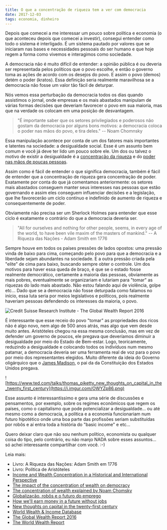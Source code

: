 ```yaml
---
title: O que a concentração de riqueza tem a ver com democracia
date: 2017-12-03
tags: economia, dinheiro
---
```


Depois que comecei a me interessar um pouco sobre política e economia (o que aconteceu depois que comecei a investir), consegui entender como todo o sistema é interligado. É um sistema pautado por valores que se iniciaram nas bases e necessidades pessoais do ser humano e que hoje regem a forma como vivemos e interagimos como sociedade.

A democracia não é muito difícil de entender: a opinião pública é ou deveria ser representada pelos políticos que o povo escolhe, e então o governo toma as ações de acordo com os desejos do povo. E assim o povo (demos) detém o poder (kratos). Essa definição seria realmente maravilhosa se a democracia não fosse um valor tão fácil de deturpar.

Nós vemos essa perturbação da democracia todos os dias quando assistimos o jornal, onde empresas e os mais abastados manipulam de várias formas decisões que deveriam favorecer o povo em sua maioria, mas que na verdade os colocam em uma posição de desvantagem.

> "É importante saber que os setores privilegiados e poderosos não gostam da democracia por alguns bons motivos: a democracia coloca o poder nas mãos do povo, e tira deles." -- Noam Chomnsky

Essa manipulação acontece por conta de um dos fatores mais importantes e  latentes na sociedade: a desigualdade social. Esse é um assunto bem comum e você já deve ter lido um pouco sobre ele. Um dos ou talvez o motivo de existir a desigualdade é a [concentração da riqueza](https://www.theguardian.com/business/2016/jan/18/richest-62-billionaires-wealthy-half-world-population-combined) e do [poder nas mãos de poucas pessoas](http://www.bbc.com/news/business-30875633). 

Assim como é fácil de entender o que significa democracia, também é fácil de entender que a concentração de riqueza gera concentração de poder. Exatamente por conta do que já comentamos anteriormente: os setores mais abastados conseguem manter seus interesses nas pessoas que estão governando e assim eles conseguem influenciar decisões e a legislação, que lhe favorecerão um ciclo contínuo e indefinido de aumento de riqueza e consequentemente de poder.

Obviamente não precisa ser um Sherlock Holmes para entender que esse ciclo é exatamente o contrário do que a democracia deveria ser. 

> "All for ourselves and nothing for other people, seems, in every age of the world, to have been vile maxim of the masters of mankind." -- A Riqueza das Nações - Adam Smith em 1776

Sempre houve em todos os países pressões de lados opostos: uma pressão vinda de baixo para cima, começando pelo povo para que a democracia e a liberdade sejam abundantes na sociedade. E a outra pressão criada pela "elite" de cima para baixo, buscando sempre obter o controle. Um dos motivos para haver essa queda de braço, é que se o estado fosse realmente democrático, certamente a maioria das pessoas, obviamente as mais pobres, eventualmente se organizariam e lutariam para "tomar" as riquezas do lado mais abastado. Não estou falando aqui de violência, golpe etc... Dado que se a democracia não fosse deturpada como falamos no início, essa luta seria por meios legislativos e políticos, pois realmente haveriam pessoas defendendo os interesses da maioria, o povo.

![Credit Suisse Research Institute - The Global Wealth Report 2016](https://i.imgur.com/YD1MYrM.png)

É interessante que esse receio do povo "tomar" as propriedades dos ricos não é algo novo, nem algo de 500 anos atrás, mas algo que vem desde muito antes. Aristóteles chegou na essa mesma conclusão, mas em vez de defender um governo de poucos, ele pregava que deveríamos diminuir a desigualdade por meio do Estado de Bem-estar. Logo, teoricamente, reduzindo a desigualdade e colocando todos os indivíduos num mesmo patamar, a democracia deveria ser uma ferramenta real de voz para o povo por meio dos representantes elegidos. Muito diferente da ideia do Governo oligárquico que o [James Madison](https://en.wikipedia.org/wiki/James_Madison), o pai da da Constituição dos Estados Unidos pregava. 

![https://www.ted.com/talks/thomas_piketty_new_thoughts_on_capital_in_the_twenty_first_century](https://i.imgur.com/OWYZp86.png)

Esse assunto é interessantíssimo e gera uma série de discussões e pensamentos, por exemplo, sobre os regimes econômicos que regem os países, como o capitalismo que pode potencializar a desigualdade... ou até mesmo como a democracia, a política e a economia funcionariam num futuro hipotético onde uma boa parte das profissões seriam substituídas por robôs e aí entra toda a história do "basic income" e etc... 

Quero deixar claro que não sou nenhum político, economista ou qualquer coisa do tipo, pelo contrário, eu não manjo NADA sobre esses assuntos... só achei interessante compartilhar com você. :-)

Leia mais:

 * Livro: A Riqueza das Nações: Adam Smith em 1776
 * Livro: Política de Aristóteles
 * [Income and Wealth Concentration in a Historical and International Perspective](https://eml.berkeley.edu/~saez/berkeleysympo2.pdf)
 * [The impact of the concentration of wealth on democracy](http://sidems.org/wp-content/uploads/2013/01/incomeinequality.pdf)
 * [The concentration of wealth explained by Noam Chomsky](https://medium.com/@malwarwick_98471/the-concentration-of-wealth-explained-by-noam-chomsky-ed3437698751)
 * [Globalização, robôs e o futuro do emprego](http://hbrbr.uol.com.br/globalizacao-robos-e-o-futuro-do-emprego/)
 * [How we'll earn money in a future without jobs](https://www.ted.com/talks/martin_ford_how_we_ll_earn_money_in_a_future_without_jobs/)
 * [New thoughts on capital in the twenty-first century](https://www.ted.com/talks/thomas_piketty_new_thoughts_on_capital_in_the_twenty_first_century)
 * [World Wealth & Income Database](http://wid.world/)
 * [The Global Wealth Report 2016](https://www.credit-suisse.com/corporate/en/articles/news-and-expertise/the-global-wealth-report-2016-201611.html)
 * [The World Wealth Report](https://www.worldwealthreport.com/)